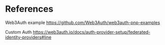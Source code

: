 

# References

Web3Auth example
https://github.com/Web3Auth/web3auth-pnp-examples

Custom Auth
https://web3auth.io/docs/auth-provider-setup/federated-identity-providers#line
